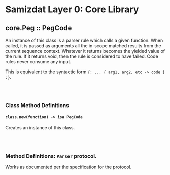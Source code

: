 Samizdat Layer 0: Core Library
==============================

core.Peg :: PegCode
-------------------

An instance of this class is a parser rule which calls a given function.
When called, it is passed as arguments all the in-scope matched results from
the current sequence context. Whatever it returns becomes the yielded value of
the rule. If it returns void, then the rule is considered to have failed.
Code rules never consume any input.

This is equivalent to the syntactic form
`{: ... { arg1, arg2, etc -> code } :}`.


<br><br>
### Class Method Definitions

#### `class.new(function) -> isa PegCode`

Creates an instance of this class.


<br><br>
### Method Definitions: `Parser` protocol.

Works as documented per the specification for the protocol.
